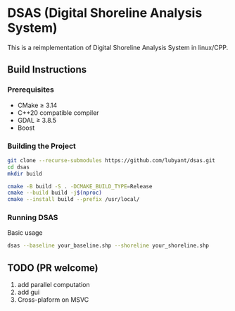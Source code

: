 # DSAS (Digital Shoreline Analysis System)
This is a reimplementation of Digital Shoreline Analysis System in linux/CPP.

## Build Instructions

### Prerequisites

- CMake ≥ 3.14
- C++20 compatible compiler
- GDAL ≥ 3.8.5
- Boost

### Building the Project

```bash
git clone --recurse-submodules https://github.com/lubyant/dsas.git
cd dsas
mkdir build

cmake -B build -S . -DCMAKE_BUILD_TYPE=Release
cmake --build build -j$(nproc)
cmake --install build --prefix /usr/local/
```

### Running DSAS

Basic usage
```bash
dsas --baseline your_baseline.shp --shoreline your_shoreline.shp
```

## TODO (PR welcome)
1. add parallel computation
2. add gui
3. Cross-plaform on MSVC
